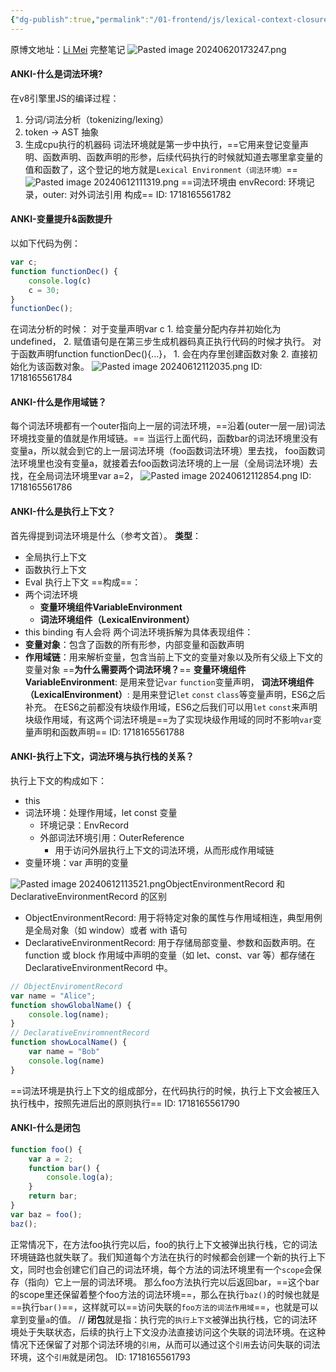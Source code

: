 ```yaml
---
{"dg-publish":true,"permalink":"/01-frontend/js/lexical-context-closure/","title":"javascript 从词法环境角度来解释执行上下文，this指向，以及闭包.","tags":["js","basic"],"created":"2024-09-30T10:50:34.000+08:00","updated":"2024-11-18T10:53:48.602+08:00"}
---
```


原博文地址：[Li Mei](https://limeii.github.io/#blog)
完整笔记
![Pasted image 20240620173247.png](/img/user/attachments/Pasted%20image%2020240620173247.png)
#### ANKI-什么是词法环境?
在v8引擎里JS的编译过程：
1. 分词/词法分析（tokenizing/lexing） 
2. token -> AST 抽象
3. 生成cpu执行的机器码
词法环境就是第一步中执行，==它用来登记变量声明、函数声明、函数声明的形参，后续代码执行的时候就知道去哪里拿变量的值和函数了，这个登记的地方就是`Lexical Environment（词法环境）`==
![Pasted image 20240612111319.png](/img/user/attachments/Pasted%20image%2020240612111319.png)
==词法环境由 envRecord: 环境记录，outer: 对外词法引用 构成== 
ID: 1718165561782

#### ANKI-变量提升&函数提升
以如下代码为例：
```javascript
var c;
function functionDec() {
    console.log(c)
    c = 30;
}
functionDec();
```
在词法分析的时候：
对于变量声明var c
    1. 给变量分配内存并初始化为undefined，
    2. 赋值语句是在第三步生成机器码真正执行代码的时候才执行。
对于函数声明function functionDec(){...}，
    1. 会在内存里创建函数对象
    2. 直接初始化为该函数对象。
![Pasted image 20240612112035.png](/img/user/attachments/Pasted%20image%2020240612112035.png)
ID: 1718165561784


#### ANKI-什么是作用域链？
每个词法环境都有一个outer指向上一层的词法环境，==沿着(outer一层一层)词法环境找变量的值就是作用域链。==
当运行上面代码，函数bar的词法环境里没有变量a，所以就会到它的上一层词法环境（foo函数词法环境）里去找，
foo函数词法环境里也没有变量a，就接着去foo函数词法环境的上一层（全局词法环境）去找，在全局词法环境里var a=2，
![Pasted image 20240612112854.png](/img/user/attachments/Pasted%20image%2020240612112854.png)
ID: 1718165561786

#### ANKI-什么是执行上下文？
首先得提到词法环境是什么（参考文首）。
**类型**：
+ 全局执行上下文
+ 函数执行上下文
+ Eval 执行上下文
==构成==：
+ 两个词法环境
	+ **变量环境组件VariableEnvironment**
	+ **词法环境组件（LexicalEnvironment）**
+ this binding
有人会将 两个词法环境拆解为具体表现组件：
+ **变量对象**：包含了函数的所有形参，内部变量和函数声明
+ **作用域链**：用来解析变量，包含当前上下文的变量对象以及所有父级上下文的变量对象
==**为什么需要两个词法环境？**==
**变量环境组件VariableEnvironment**: 是用来登记`var` `function`变量声明，
**词法环境组件（LexicalEnvironment）**:  是用来登记`let` `const` `class`等变量声明，ES6之后补充。
在ES6之前都没有块级作用域，ES6之后我们可以用`let` `const`来声明块级作用域，有这两个词法环境是==为了实现块级作用域的同时不影响`var`变量声明和函数声明==
ID: 1718165561788


#### ANKI-执行上下文，词法环境与执行栈的关系？
执行上下文的构成如下：
+ this
+ 词法环境：处理作用域，let const 变量
	+ 环境记录：EnvRecord
	+ 外部词法环境引用：OuterReference
		+ 用于访问外层执行上下文的词法环境，从而形成作用域链
+ 变量环境：var 声明的变量

![Pasted image 20240612113521.png](/img/user/attachments/Pasted%20image%2020240612113521.png)ObjectEnvironmentRecord 和 DeclarativeEnvironmentRecord 的区别
+ ObjectEnvironmentRecord: 用于将特定对象的属性与作用域相连，典型用例是全局对象（如 window）或者 with 语句
+ DeclarativeEnvironmentRecord: 用于存储局部变量、参数和函数声明。在 function 或 block 作用域中声明的变量（如 let、const、var 等）都存储在 DeclarativeEnvironmentRecord 中。
```js
// ObjectEnviromentRecord
var name = "Alice";
function showGlobalName() {
    console.log(name);
}
// DeclarativeEnviromnentRecord
function showLocalName() {
	var name = "Bob"
	console.log(name)
}
```
==词法环境是执行上下文的组成部分，在代码执行的时候，执行上下文会被压入执行栈中，按照先进后出的原则执行==
ID: 1718165561790


#### ANKI-什么是闭包
```javascript
function foo() {
    var a = 2;
    function bar() {
        console.log(a);
    }
    return bar;
}
var baz = foo();
baz();
```
正常情况下，在方法foo执行完以后，foo的执行上下文被弹出执行栈，它的词法环境链路也就失联了。我们知道每个方法在执行的时候都会创建一个新的执行上下文，同时也会创建它们自己的词法环境，每个方法的词法环境里有一个`scope`会保存（指向）它上一层的词法环境。 那么foo方法执行完以后返回bar，==这个bar的scope里还保留着整个foo方法的词法环境==，那么在执行`baz()`的时候也就是==执行`bar()`==，这样就可以==访问失联的`foo方法的词法作用域`==，也就是可以拿到变量`a`的值。
//
**闭包**就是指：执行完的`执行上下文`被弹出执行栈，它的词法环境处于失联状态，后续的执行上下文没办法直接访问这个失联的词法环境。在这种情况下还保留了对那个词法环境的`引用`，从而可以通过这个`引用`去访问失联的词法环境，这个`引用`就是闭包。
ID: 1718165561793
